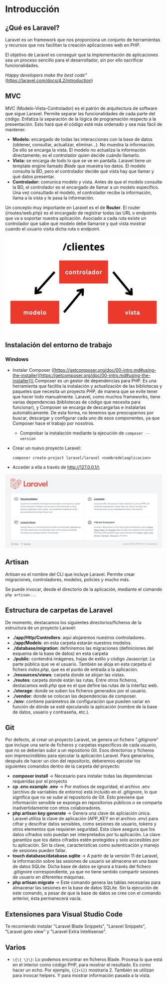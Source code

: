 # Introducción

## ¿Qué es Laravel?

Laravel es un framework que nos proporciona un conjunto de herramientas y recursos que nos facilitan la creación aplicaciones web en PHP.

El objetivo de Laravel es conseguir que la implementación de aplicaciones sea un proceso sencillo para el desarrollador, sin por ello sacrificar funcionalidades.

_Happy developers make the best code"_ (https://laravel.com/docs/4.2/introduction)

## MVC

MVC (Modelo-Vista-Controlador) es el patrón de arquitectura de software que sigue Laravel. Permite separar las funcionalidades de cada parte del código. Enfatiza la separación de la lógica de programación respecto a la presentación. Esto hará que el código esté más ordenado y sea más fácil de mantener.

* **Modelo:** encargado de todas las interacciones con la base de datos (obtener, consultar, actualizar, eliminar...). No muestra la información. De ello se encarga la vista. El modelo no actualiza la información directamente; es el controlador quien decide cuándo llamarlo.
* **Vista:** se encarga de todo lo que se ve en pantalla. Laravel tiene un template engine llamado _Blade_ que muestra los datos. El modelo consulta la BD, pero el controlador decide qué vista hay que llamar y qué datos presentar.
* **Controlador:** comunica modelo y vista. Antes de que el modelo consulte la BD, el controlador es el encargado de llamar a un modelo específico. Una vez consultado el modelo, el controlador recibe la información, llama a la vista y le pasa la información.

Un concepto muy importante en Laravel es el de **Router**. El router (/routes/web.php) es el encargado de registrar todas las URL o endpoints que va a soportar nuestra aplicación. Asociado a cada ruta existe un controlador que sabe qué modelo debe llamarse y qué vista mostrar cuando el usuario visita dicha ruta o endpoint.

![mvc](img/mvc.png)

## Instalación del entorno de trabajo

### Windows

* Instalar Composer ([https://getcomposer.org/doc/00-intro.md#using-the-installer](https://getcomposer.org/doc/00-intro.md#using-the-installer))\
  Composer es un gestor de dependencias para PHP. Es una herramienta que facilita la instalación y actualización de las bibliotecas y paquetes que necesita un proyecto PHP, de manera que se evite tener que hacer todo manualmente. Laravel, como muchos frameworks, tiene varias dependencias (bibliotecas de código que necesita para funcionar), y Composer se encarga de descargarlas e instalarlas automáticamente. De esta forma, no tenemos que preocuparnos por buscar, descargar y configurar cada uno de esos componentes, ya que Composer hace el trabajo por nosotros.&#x20;
  * Comprobar la instalación mediante la ejecución de `composer --version`
*   Crear un nuevo proyecto Laravel:

    ```
    composer create-project laravel/laravel <nombredelaaplicacion>
    ```
* Acceder a ella a través de http://127.0.0.1/\<nombredelaaplicacion>

![localhost](img/localhost.png)



## Artisan

_Artisan_ es el nombre del CLI que incluye Laravel. Permite crear migraciones, controladores, modelos, policies y mucho más.

Se puede invocar, desde el directorio de la aplicación, mediante el comando `php artisan...`

## Estructura de carpetas de Laravel

De momento, destacamos los siguientes directorios/ficheros de la estructura de un proyecto Laravel:

* **./app/Http/Controllers**: aquí alojaremos nuestros controladores.
* **./app/Models**: en esta carpeta estarán nuestros modelos.
* **./database/migration**: definiremos las migraciones (definiciones del esquema de la base de datos) en esta carpeta
* **./public**: contendrá imágenes, hojas de estilo y código Javascript. La parte pública que ve el usuario. También se aloja en esta carpeta el fichero _index.php_, que es el punto de entrada a la aplicación.
* **./resources/views**: carpeta donde se alojan las vistas.
* **./routes**: carpeta donde están las rutas. Entre otros ficheros, destacamos _web.php_ que es el que define las rutas de la interfaz web.
* **./storage**: donde se suben los ficheros generados por el usuario.
* **./vendor**: donde se colocan las dependencias de composer.
* **./env**: contiene parámetros de configuración que pueden variar en función de dónde se esté ejecutando la aplicación (nombre de la base de datos, usuario y contraseña, etc.).

## Git

Por defecto, al crear un proyecto Laravel, se genera un fichero ".gitignore" que incluye una serie de ficheros y carpetas específicos de cada usuario, que no se deberían subir a un repositorio Git. Esos directorios y ficheros son imprescindibles para ejecutar la aplicación Laravel. Para generarlos, después de hacer un clon del repositorio, deberemos ejecutar los siguientes comandos dentro de la carpeta del proyecto:

* **composer install** -> Necesario para instalar todas las dependencias requeridas por el proyecto
* **cp .env.example .env** -> Por motivos de seguridad, el archivo .env (archivo de varriables de entorno) está incluido en el .gitignore, lo que significa que no se sube al repositorio de Git. Esto previene que información sensible se exponga en repositorios públicos o se comparta inadvertidamente con otros colaboradores.
* **php artisan key:generate** -> Genera una clave de aplciación única. Laravel utiliza la clave de aplicación (APP\_KEY en el archivo .env) para cifrar y descifrar datos sensibles, como sesiones de usuario, tokens y otros elementos que requieren seguridad. Esta clave asegura que los datos cifrados solo puedan ser interpretados por tu aplicación. La clave garantiza que los datos cifrados estén protegidos y solo accesibles por tu aplicación. Sin la clave, características como autenticación y manejo de sesiones pueden fallar.
* **touch database/database.sqlite** -> A partir de la versión 11 de Laravel, la información sobre las sesiones de usuario se almacena en una base de datos SQLite. Dicha base de datos se ignora a través del fichero .gitignore correspondiente, ya que no tiene sentido compartir sesiones de usuario en diferentes máquinas.
* **php artisan migrate** -> Este comando genera las tablas necesarias para almacenar las sesiones en la base de datos SQLite. Sin la ejecución de este comando, a pesar de que la base de datos se cree con el comando anterior, ésta permanecerá vacía.

## Extensiones para Visual Studio Code

Te recomiendo instalar "Laravel Blade Snippets", "Laravel Snippets", "Laravel goto view" y "Laravel Extra Intellisense".&#x20;

## Varios

* `\{\{ \}\}`: Lo podemos encontrar en ficheros Blade. Procesa lo que está en el interior como código PHP, para mostrar el resultado. Es como hacer un echo. Por ejemplo, `{{1+1}}` mostraría 2. También se utilizan para invocar helpers. Y para mostrar información pasada a la vista.
